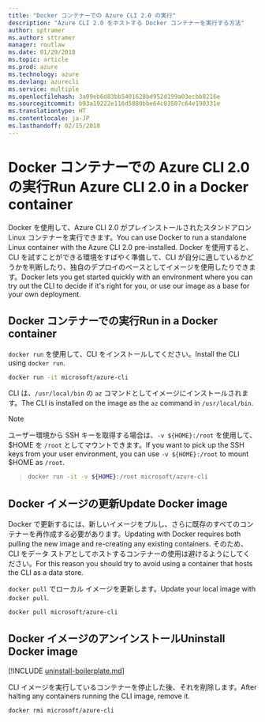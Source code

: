 ```yaml
---
title: "Docker コンテナーでの Azure CLI 2.0 の実行"
description: "Azure CLI 2.0 をホストする Docker コンテナーを実行する方法"
author: sptramer
ms.author: sttramer
manager: routlaw
ms.date: 01/29/2018
ms.topic: article
ms.prod: azure
ms.technology: azure
ms.devlang: azurecli
ms.service: multiple
ms.openlocfilehash: 3a09eb6d83bb5401628bd952d199a03ecbb8216e
ms.sourcegitcommit: b93a19222e116d5880bbe64c03507c64e190331e
ms.translationtype: HT
ms.contentlocale: ja-JP
ms.lasthandoff: 02/15/2018
---
```

# <a name="run-azure-cli-20-in-a-docker-container"></a><span data-ttu-id="e0a16-103">Docker コンテナーでの Azure CLI 2.0 の実行</span><span class="sxs-lookup"><span data-stu-id="e0a16-103">Run Azure CLI 2.0 in a Docker container</span></span>

<span data-ttu-id="e0a16-104">Docker を使用して、Azure CLI 2.0 がプレインストールされたスタンドアロン Linux コンテナーを実行できます。</span><span class="sxs-lookup"><span data-stu-id="e0a16-104">You can use Docker to run a standalone Linux container with the Azure CLI 2.0 pre-installed.</span></span> <span data-ttu-id="e0a16-105">Docker を使用すると、CLI を試すことができる環境をすばやく準備して、CLI が自分に適しているかどうかを判断したり、独自のデプロイのベースとしてイメージを使用したりできます。</span><span class="sxs-lookup"><span data-stu-id="e0a16-105">Docker lets you get started quickly with an environment where you can try out the CLI to decide if it's right for you, or use our image as a base for your own deployment.</span></span>

## <a name="run-in-a-docker-container"></a><span data-ttu-id="e0a16-106">Docker コンテナーでの実行</span><span class="sxs-lookup"><span data-stu-id="e0a16-106">Run in a Docker container</span></span>

<span data-ttu-id="e0a16-107">`docker run` を使用して、CLI をインストールしてください。</span><span class="sxs-lookup"><span data-stu-id="e0a16-107">Install the CLI using `docker run`.</span></span>

   ```bash
   docker run -it microsoft/azure-cli
   ```

<span data-ttu-id="e0a16-108">CLI は、`/usr/local/bin` の `az` コマンドとしてイメージにインストールされます。</span><span class="sxs-lookup"><span data-stu-id="e0a16-108">The CLI is installed on the image as the `az` command in `/usr/local/bin`.</span></span>

> [!NOTE]
> <span data-ttu-id="e0a16-109">ユーザー環境から SSH キーを取得する場合は、`-v ${HOME}:/root` を使用して、$HOME を `/root` としてマウントできます。</span><span class="sxs-lookup"><span data-stu-id="e0a16-109">If you want to pick up the SSH keys from your user environment, you can use `-v ${HOME}:/root` to mount $HOME as `/root`.</span></span>

> ```bash
> docker run -it -v ${HOME}:/root microsoft/azure-cli
> ```

## <a name="update-docker-image"></a><span data-ttu-id="e0a16-110">Docker イメージの更新</span><span class="sxs-lookup"><span data-stu-id="e0a16-110">Update Docker image</span></span>

<span data-ttu-id="e0a16-111">Docker で更新するには、新しいイメージをプルし、さらに既存のすべてのコンテナーを再作成する必要があります。</span><span class="sxs-lookup"><span data-stu-id="e0a16-111">Updating with Docker requires both pulling the new image and re-creating any existing containers.</span></span> <span data-ttu-id="e0a16-112">そのため、CLI をデータ ストアとしてホストするコンテナーの使用は避けるようにしてください。</span><span class="sxs-lookup"><span data-stu-id="e0a16-112">For this reason you should try to avoid using a container that hosts the CLI as a data store.</span></span>

<span data-ttu-id="e0a16-113">`docker pull` でローカル イメージを更新します。</span><span class="sxs-lookup"><span data-stu-id="e0a16-113">Update your local image with `docker pull`.</span></span>

```bash
docker pull microsoft/azure-cli
```

## <a name="uninstall-docker-image"></a><span data-ttu-id="e0a16-114">Docker イメージのアンインストール</span><span class="sxs-lookup"><span data-stu-id="e0a16-114">Uninstall Docker image</span></span>

[!INCLUDE [uninstall-boilerplate.md](includes/uninstall-boilerplate.md)]

<span data-ttu-id="e0a16-115">CLI イメージを実行しているコンテナーを停止した後、それを削除します。</span><span class="sxs-lookup"><span data-stu-id="e0a16-115">After halting any containers running the CLI image, remove it.</span></span>

```bash
docker rmi microsoft/azure-cli
```
